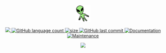 
<p align="center">
    <a href="https://henriquebonfim.web.app">
        <img loading="lazy" src="public/logo.webp" width="10%" />
    </a>
</p>
  <p align="center">
  <a href="https://github.com/hpbonfim/website#readme">
    <img loading="lazy" src="https://img.shields.io/badge/version-1.0.0-blue.svg?cacheSeconds=2592000"/>
  </a>

  <a href="https://github.com/hpbonfim/website#readme">
    <img loading="lazy" alt="GitHub language count" src="https://img.shields.io/github/languages/count/hpbonfim/website"/>
  </a>

  <a href="https://github.com/hpbonfim/website#readme">
    <img loading="lazy" alt="size" src="https://img.shields.io/github/repo-size/hpbonfim/website"/>
  </a>

  <a href="https://github.com/hpbonfim/website/commits/master">
    <img loading="lazy" alt="GitHub last commit" src="https://img.shields.io/github/last-commit/hpbonfim/website">
  </a>

  <a href="https://github.com/hpbonfim/website#readme">
    <img loading="lazy" alt="Documentation" src="https://img.shields.io/badge/documentation-yes-brightgreen.svg" target="https://github.com/hpbonfim/website#readme" />
  </a>

  <a href="https://github.com/hpbonfim/website/graphs/commit-activity">
    <img loading="lazy" alt="Maintenance" src="https://img.shields.io/badge/Maintained%3F-yes-green.svg" target="https://github.com/hpbonfim/website#readme" />
  </a>
  </p>

  <p align="center">
    <a href="https://henriquebonfim.web.app">
        <img loading="lazy" src="https://opengraph.githubassets.com/cf9f1db04b6e4e2b7a984902d69b889f717d09cb94b8b4296ffffc16d0c73120/hpbonfim/website" width="80%" />
    </a>
</p>
